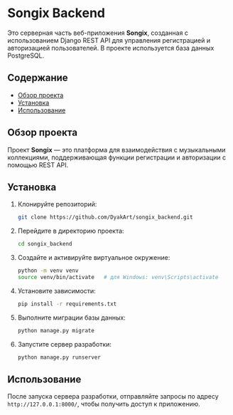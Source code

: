 # Songix Backend

Это серверная часть веб-приложения **Songix**, созданная с использованием Django REST API для управления регистрацией и авторизацией пользователей. В проекте используется база данных PostgreSQL.

## Содержание
- [Обзор проекта](#обзор-проекта)
- [Установка](#установка)
- [Использование](#использование)

## Обзор проекта
Проект **Songix** — это платформа для взаимодействия с музыкальными коллекциями, поддерживающая функции регистрации и авторизации с помощью REST API.

## Установка
1. Клонируйте репозиторий:
   ```bash
   git clone https://github.com/DyakArt/songix_backend.git
   ```
2. Перейдите в директорию проекта:
   ```bash
   cd songix_backend
   ```
3. Создайте и активируйте виртуальное окружение:
   ```bash
   python -m venv venv
   source venv/bin/activate   # для Windows: venv\Scripts\activate
   ```
4. Установите зависимости:
   ```bash
   pip install -r requirements.txt
   ```
5. Выполните миграции базы данных:
   ```bash
   python manage.py migrate
   ```
6. Запустите сервер разработки:
   ```bash
   python manage.py runserver
   ```

## Использование
После запуска сервера разработки, отправляйте запросы по адресу `http://127.0.0.1:8000/`, чтобы получить доступ к приложению.
